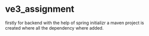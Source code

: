 # ve3_assignment
firstly for backend with the help of  spring initializr a maven project is created where all the dependency where added.
